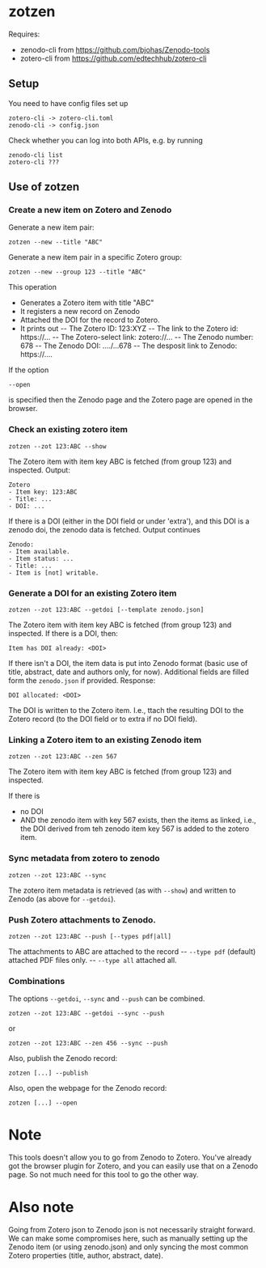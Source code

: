 # zotzen

Requires:
- zenodo-cli from https://github.com/bjohas/Zenodo-tools
- zotero-cli from https://github.com/edtechhub/zotero-cli


## Setup

You need to have config files set up
```
zotero-cli -> zotero-cli.toml
zenodo-cli -> config.json
```

Check whether you can log into both APIs, e.g. by running
```
zenodo-cli list
zotero-cli ???
```

## Use of zotzen

### Create a new item on Zotero and Zenodo
Generate a new item pair:
```
zotzen --new --title "ABC"
``` 
Generate a new item pair in a specific Zotero group:

```
zotzen --new --group 123 --title "ABC"
``` 

This operation
- Generates a Zotero item with title "ABC"
- It registers a new record on Zenodo
- Attached the DOI for the record to Zotero.
- It prints out
-- The Zotero ID: 123:XYZ
-- The link to the Zotero id: https://...
-- The Zotero-select link: zotero://...
-- The Zenodo number: 678
-- The Zenodo DOI: ..../...678
-- The desposit link to Zenodo: https://....

If the option 
```
--open
```
is specified then the Zenodo page and the Zotero page are opened in the browser.

### Check an existing zotero item
```
zotzen --zot 123:ABC --show
``` 

The Zotero item with item key ABC is fetched (from group 123) and
inspected. Output:
```
Zotero
- Item key: 123:ABC
- Title: ...
- DOI: ...
```

If there is a DOI (either in the DOI field or under
'extra'), and this DOI is a zenodo doi, the zenodo data is fetched. Output continues
```
Zenodo:
- Item available.
- Item status: ...
- Title: ...
- Item is [not] writable.
```

### Generate a DOI for an existing Zotero item
```
zotzen --zot 123:ABC --getdoi [--template zenodo.json]
``` 
The Zotero item with item key ABC is fetched (from group 123) and
inspected. If there is a DOI, then:

```
Item has DOI already: <DOI>
```

If there isn't a DOI, the item data is put into Zenodo format (basic
use of title, abstract, date and authors only, for now). Additional fields are filled
form the `zenodo.json` if provided. Response:

```
DOI allocated: <DOI>
```

The DOI is written to the Zotero item. I.e., ttach the resulting DOI
to the Zotero record (to the DOI field or to extra if no DOI field).


### Linking a Zotero item to an existing Zenodo item
```
zotzen --zot 123:ABC --zen 567 
``` 
The Zotero item with item key ABC is fetched (from group 123) and
inspected.

If there is
- no DOI
- AND the zenodo item with key 567 exists,
then the items as linked, i.e., the DOI derived from teh zenodo item key 567 is added to the zotero item.


### Sync metadata from zotero to zenodo
```
zotzen --zot 123:ABC --sync
``` 

The zotero item metadata is retrieved (as with `--show`)  and written to Zenodo (as above for `--getdoi`).


### Push Zotero attachments to Zenodo.

```
zotzen --zot 123:ABC --push [--types pdf|all]
```

The attachments to ABC are attached to the record
-- `--type pdf` (default) attached PDF files only. 
-- `--type all` attached all.

### Combinations
The options `--getdoi`, `--sync` and `--push` can be combined.
```
zotzen --zot 123:ABC --getdoi --sync --push
```

or

```
zotzen --zot 123:ABC --zen 456 --sync --push
```

Also, publish the Zenodo record:

```
zotzen [...] --publish
```

Also, open the webpage for the Zenodo record:

```
zotzen [...] --open
```

# Note

This tools doesn't allow you to go from Zenodo to Zotero. You've
already got the browser plugin for Zotero, and you can easily use that
on a Zenodo page. So not much need for this tool to go the other way.

# Also note

Going from Zotero json to Zenodo json is not necessarily straight
forward. We can make some compromises here, such as manually setting
up the Zenodo item (or using zenodo.json) and only syncing the most
common Zotero properties (title, author, abstract, date).


